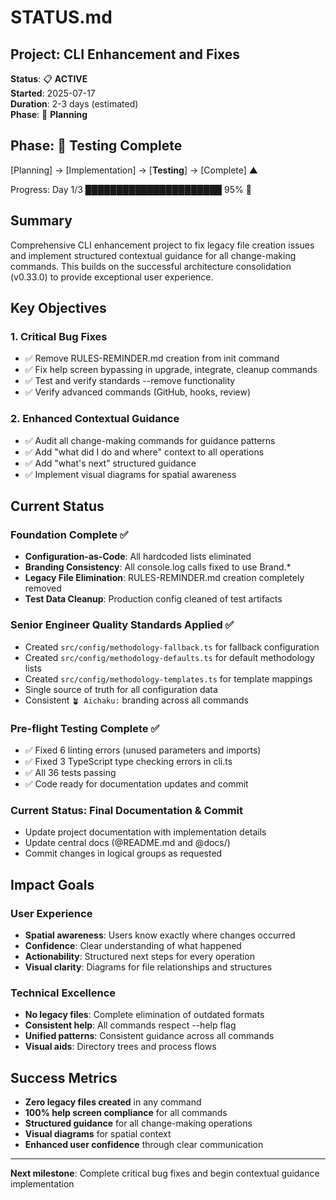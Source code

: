 # STATUS.md

## Project: CLI Enhancement and Fixes

**Status**: 📋 **ACTIVE**\
**Started**: 2025-07-17\
**Duration**: 2-3 days (estimated)\
**Phase**: 🌱 **Planning**

## Phase: 🏁 Testing Complete

[Planning] → [Implementation] → [**Testing**] → [Complete] ▲

Progress: Day 1/3 ██████████████████████ 95% 🏁

## Summary

Comprehensive CLI enhancement project to fix legacy file creation issues and implement structured contextual guidance
for all change-making commands. This builds on the successful architecture consolidation (v0.33.0) to provide
exceptional user experience.

## Key Objectives

### 1. **Critical Bug Fixes**

- ✅ Remove RULES-REMINDER.md creation from init command
- ✅ Fix help screen bypassing in upgrade, integrate, cleanup commands
- ✅ Test and verify standards --remove functionality
- ✅ Verify advanced commands (GitHub, hooks, review)

### 2. **Enhanced Contextual Guidance**

- ✅ Audit all change-making commands for guidance patterns
- ✅ Add "what did I do and where" context to all operations
- ✅ Add "what's next" structured guidance
- ✅ Implement visual diagrams for spatial awareness

## Current Status

### **Foundation Complete** ✅

- **Configuration-as-Code**: All hardcoded lists eliminated
- **Branding Consistency**: All console.log calls fixed to use Brand.\*
- **Legacy File Elimination**: RULES-REMINDER.md creation completely removed
- **Test Data Cleanup**: Production config cleaned of test artifacts

### **Senior Engineer Quality Standards Applied** ✅

- Created `src/config/methodology-fallback.ts` for fallback configuration
- Created `src/config/methodology-defaults.ts` for default methodology lists
- Created `src/config/methodology-templates.ts` for template mappings
- Single source of truth for all configuration data
- Consistent `🪴 Aichaku:` branding across all commands

### **Pre-flight Testing Complete** ✅

- ✅ Fixed 6 linting errors (unused parameters and imports)
- ✅ Fixed 3 TypeScript type checking errors in cli.ts
- ✅ All 36 tests passing
- ✅ Code ready for documentation updates and commit

### **Current Status: Final Documentation & Commit**

- Update project documentation with implementation details
- Update central docs (@README.md and @docs/)
- Commit changes in logical groups as requested

## Impact Goals

### **User Experience**

- **Spatial awareness**: Users know exactly where changes occurred
- **Confidence**: Clear understanding of what happened
- **Actionability**: Structured next steps for every operation
- **Visual clarity**: Diagrams for file relationships and structures

### **Technical Excellence**

- **No legacy files**: Complete elimination of outdated formats
- **Consistent help**: All commands respect --help flag
- **Unified patterns**: Consistent guidance across all commands
- **Visual aids**: Directory trees and process flows

## Success Metrics

- **Zero legacy files created** in any command
- **100% help screen compliance** for all commands
- **Structured guidance** for all change-making operations
- **Visual diagrams** for spatial context
- **Enhanced user confidence** through clear communication

---

**Next milestone**: Complete critical bug fixes and begin contextual guidance implementation
